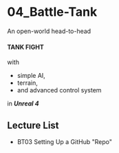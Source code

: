 # 04_Battle-Tank
An open-world head-to-head 

#### **TANK FIGHT**  
with 
- simple AI, 
- terrain, 
- and advanced control system

in **_Unreal 4_**

## Lecture List
* BT03 Setting Up a GitHub "Repo"
